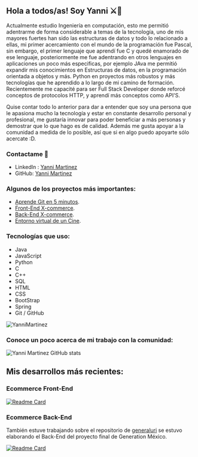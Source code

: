 ## Hola a todos/as! Soy Yanni ⚔🌮

<!--
**YanniMartinez/YanniMartinez** is a ✨ _special_ ✨ repository because its `README.md` (this file) appears on your GitHub profile.

Here are some ideas to get you started:

- 🔭 I’m currently working on ...
- 🌱 I’m currently learning ...
- 👯 I’m looking to collaborate on ...
- 🤔 I’m looking for help with ...
- 💬 Ask me about ...
- 📫 How to reach me: ...
- 😄 Pronouns: ...
- ⚡ Fun fact: ...
-->

Actualmente estudio Ingeniería en computación, esto me permitió adentrarme de forma considerable a temas de la tecnología, uno de mis mayores fuertes han sido las estructuras de datos y todo lo relacionado a ellas, mi primer acercamiento con el mundo de la programación fue Pascal, sin embargo, el primer lenguaje que aprendí fue C y quedé enamorado de ese lenguaje, posteriormente me fue adentrando en otros lenguajes en aplicaciones un poco más especificas, por ejemplo JAva me permitió expandir mis conocimientos en Estructuras de datos, en la programación orientada a objetos y más. Python en proyectos más robustos y más tecnologías que he aprendido a lo largo de mi camino de formación.
Recientemente me capacité para ser Full Stack Developer donde reforcé conceptos de protocolos HTTP, y aprendí más conceptos como API'S.

Quise contar todo lo anterior para dar a entender que soy una persona que le apasiona mucho la tecnología y estar en constante desarrollo personal y profesional, me gustaría innovar para poder beneficiar a más personas y demostrar que lo que hago es de calidad. Además me gusta apoyar a la comunidad a medida de lo posible, así que si en algo puedo apoyarte sólo acercate :D.

### Contactame 📩

* LinkedIn : [Yanni Martinez](https://www.linkedin.com/in/yanni-mart%C3%ADnez-220864207/)
* GitHub: [Yanni Martinez](https://github.com/YanniMartinez)

### Algunos de los proyectos más importantes:

* [Aprende Git en 5 minutos](https://github.com/YanniMartinez/Aprende-Git-en-5-Minutos).
* [Front-End X-commerce](https://github.com/YanniMartinez/XForce-ProyectoIntegrador).
* [Back-End X-commerce](https://github.com/YanniMartinez/xCommerce).
* [Entorno virtual de un Cine](https://github.com/YanniMartinez/ProyectoCG-APLF-MMY).

### Tecnologías que uso:
* Java
* JavaScript
* Python
* C
* C++
* SQL
* HTML
* CSS
* BootStrap
* Spring
* Git / GitHub


<img align="center" src="https://github-readme-stats.vercel.app/api/top-langs?username=YanniMartinez&show_icons=true&locale=en&layout=compact" alt="YanniMartinez" />

### Conoce un poco acerca de mi trabajo con la comunidad:


![Yanni Martinez GitHub stats](https://github-readme-stats.vercel.app/api?username=YanniMartinez&show_icons=true&theme=radical)

## Mis desarrollos más recientes:

### Ecommerce Front-End

[![Readme Card](https://github-readme-stats.vercel.app/api/pin/?username=YanniMartinez&repo=XForce-ProyectoIntegrador)](https://github.com/YanniMartinez/XForce-ProyectoIntegrador)

### Ecommerce Back-End
También estuve trabajando sobre el repositorio de  [generaluri](https://github.com/generaliru/xCommerce) se estuvo elaborando el Back-End del proyecto final de Generation México.

[![Readme Card](https://github-readme-stats.vercel.app/api/pin/?username=generaliru&repo=xCommerce&show_owner=true)](https://github.com/generaliru/xCommerce)
